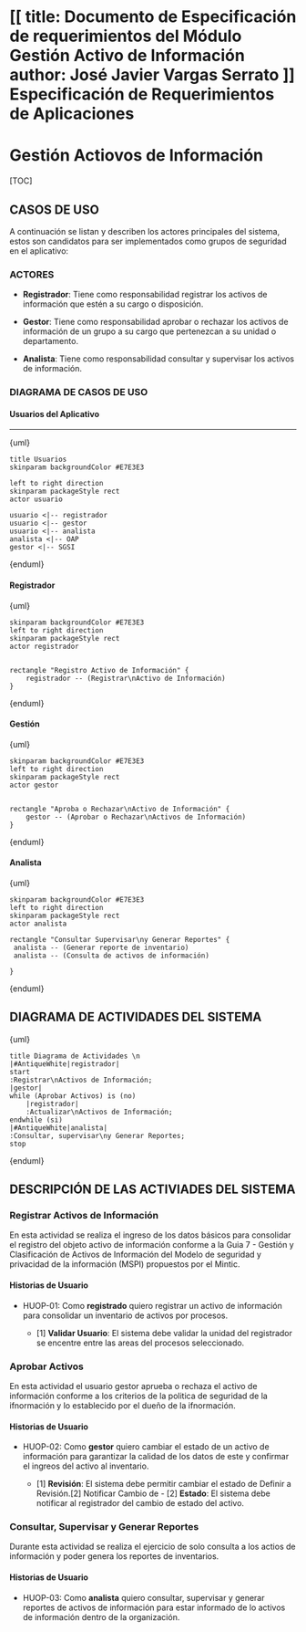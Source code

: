 [[
title: Documento de Especificación de requerimientos del Módulo Gestión Activo de Información
author: José Javier Vargas Serrato
]]
Especificación de Requerimientos de Aplicaciones
=================================================

Gestión Actiovos de Información
=============================================

[TOC]

CASOS DE USO
------------

A continuación se listan y describen los actores principales del sistema, estos son candidatos para ser implementados como grupos de seguridad en el aplicativo:

### ACTORES

* **Registrador**: Tiene como responsabilidad registrar los activos de información que estén a su cargo o disposición.

* **Gestor**: Tiene como responsabilidad aprobar o rechazar los activos de información de un grupo a su cargo que pertenezcan a su unidad o departamento.

* **Analista**: Tiene como responsabilidad consultar y supervisar  los activos de información.

### DIAGRAMA DE CASOS DE USO

#### Usuarios del Aplicativo
***

{uml}

	title Usuarios
	skinparam backgroundColor #E7E3E3

	left to right direction
	skinparam packageStyle rect
	actor usuario

	usuario <|-- registrador
	usuario <|-- gestor
	usuario <|-- analista
	analista <|-- OAP
	gestor <|-- SGSI

{enduml}

#### Registrador

{uml}

	skinparam backgroundColor #E7E3E3
	left to right direction
	skinparam packageStyle rect
	actor registrador


	rectangle "Registro Activo de Información" {
		registrador -- (Registrar\nActivo de Información)
	}

{enduml}

#### Gestión

{uml}

	skinparam backgroundColor #E7E3E3
	left to right direction
	skinparam packageStyle rect
	actor gestor


	rectangle "Aproba o Rechazar\nActivo de Información" {
		gestor -- (Aprobar o Rechazar\nActivos de Información)
	}

{enduml}

#### Analista

{uml}

	skinparam backgroundColor #E7E3E3
	left to right direction
	skinparam packageStyle rect
	actor analista

	rectangle "Consultar Supervisar\ny Generar Reportes" {
	 analista -- (Generar reporte de inventario)
	 analista -- (Consulta de activos de información)

	}


{enduml}


DIAGRAMA DE ACTIVIDADES DEL SISTEMA
-----------------------------------

{uml}

	title Diagrama de Actividades \n
	|#AntiqueWhite|registrador|
	start
	:Registrar\nActivos de Información;
	|gestor|
	while (Aprobar Activos) is (no)
		|registrador|
		:Actualizar\nActivos de Información;
	endwhile (si)
	|#AntiqueWhite|analista|
	:Consultar, supervisar\ny Generar Reportes;
	stop


{enduml}

## DESCRIPCIÓN DE LAS ACTIVIADES DEL SISTEMA

### Registrar Activos de Información
En esta actividad se realiza el ingreso de los datos básicos para consolidar el registro del objeto activo de información conforme a la Guia 7 - Gestión  y Clasificación de Activos de Información del Modelo de seguridad y privacidad de la información (MSPI) propuestos por el Mintic.

#### Historias de Usuario

- HUOP-01: Como **registrado** quiero registrar un activo de información para consolidar un inventario de activos por procesos.

    - [1] **Validar Usuario**: El sistema debe validar la unidad del registrador se encentre entre las areas del procesos seleccionado.

### Aprobar Activos
En esta actividad el usuario gestor aprueba o rechaza el activo de información conforme a los criterios de la politica de seguridad de la ifnormación y lo establecido por el dueño de la ifnormación.

#### Historias de Usuario

- HUOP-02: Como **gestor** quiero cambiar el estado de un activo de información para garantizar la calidad de los datos de este y confirmar el ingreos del activo al inventario.

    - [1] **Revisión**: El sistema debe permitir cambiar el estado de  Definir a Revisión.[2] Notificar Cambio de - [2] **Estado**: El sistema debe notificar al registrador del cambio de estado del activo.

### Consultar, Supervisar y Generar Reportes
Durante esta actividad se realiza el ejercicio de solo consulta a los actios de información y poder genera los reportes de inventarios.

#### Historias de Usuario

- HUOP-03: Como **analista** quiero consultar, supervisar y generar reportes de activos de información para estar informado de lo activos de información dentro de la organización.

